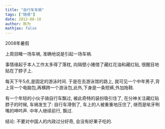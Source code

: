 ```yaml
---
title: "自行车车祸"
tags: ["随感"]
date: 2012-06-18
author: 陈为
mathjax: false
---
```


2008年暑假

 

上周目睹一场车祸, 准确地说是引起一场车祸.

事情缘起于本人工作太多得了落枕, 向隔壁小猪借了藏红花油和藏红贴, 很醒目地贴在了脖子上.

每天下午5点,是固定的游泳时间. 于是在去游泳馆的路上, 就可见一个中年男子,背上背一个电脑包,再横跨一个游泳包,此外,下身是一条短裤,外加拖鞋.

有一个年轻的小伙子骑自行车飘过, 被此奇特的装扮吸引住了, 在分神关注藏红贴脖子的时候, 车祸发生了: 自行车滑倒了, 车上的人被重重地压住了, 继而是呲牙咧嘴的呻吟声. 中年人继续前行, 飘过.

结论: 不要对中国人的内政过分好奇, 会没有好果子吃的.